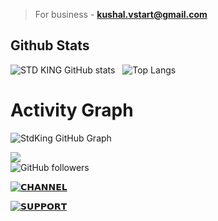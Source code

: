 


> For business - **kushal.vstart@gmail.com**

## Github Stats
![STD KING GitHub stats](https://github-readme-stats.vercel.app/api?username=StdKing&show_icons=true&theme=synthwave) &nbsp;
![Top Langs](https://github-readme-stats.vercel.app/api/top-langs/?username=StdKing&layout=compact&show_icons=true&theme=synthwave)


# Activity Graph


![StdKing GitHub Graph](https://activity-graph.herokuapp.com/graph?username=StdKing&custom_title=My%20Graph&bg_color=241731&line=f20f80&color=f52f91&point=fdf5ea&hide_border=true&area=false&area_color=fdf5ea)



<IMG SRC="https://komarev.com/ghpvc/?username=StdKing&color=brightgreen&label=PROFILE+VIEWS"><br>
<img alt="GitHub followers" src="https://img.shields.io/github/followers/StdKing?color=black&label=Followers&logo=STD-AD&logoColor=green&style=social">

[![𝗖𝗛𝗔𝗡𝗡𝗘𝗟](https://img.shields.io/badge/Channel-1b77FF.svg?style=for-the-badge&logo=telegram)](https://t.me/Team_STD_Network) 

[![𝗦𝗨𝗣𝗣𝗢𝗥𝗧](https://img.shields.io/badge/Support-1b77FF.svg?style=for-the-badge&logo=telegram)](https://t.me/STD_FRIENDS_CLUB)
